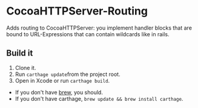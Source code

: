 CocoaHTTPServer-Routing
=======================

Adds routing to CocoaHTTPServer: you implement handler blocks that are bound to URL-Expressions that can contain wildcards like in rails.

## Build it

1. Clone it.
2. Run ```carthage update```from the project root.
3. Open in Xcode or run ```carthage build```.

* If you don't have [brew](http://brew.sh/), you should.
* If you don't have carthage, ```brew update && brew install carthage```.
